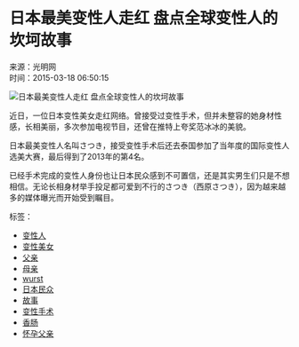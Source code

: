 # 日本最美变性人走红 盘点全球变性人的坎坷故事

来源：光明网  
时间：2015-03-18 06:50:15

![日本最美变性人走红 盘点全球变性人的坎坷故事](http://news.xinhuanet.com/photo/2015-03/18/127591523_14266325129181n.jpg)

近日，一位日本变性美女走红网络。曾接受过变性手术，但并未整容的她身材性感，长相美丽，多次参加电视节目，还曾在推特上夸奖范冰冰的美貌。

日本最美变性人名叫さつき，接受变性手术后还去泰国参加了当年度的国际变性人选美大赛，最后得到了2013年的第4名。

已经手术完成的变性人身份也让日本民众感到不可置信，还是其实男生们只是不想相信。无论长相身材举手投足都可爱到不行的さつき（西原さつき），因为越来越多的媒体曝光而开始受到瞩目。

标签：
- [变性人](http://search.chinadaily.com.cn/searchcn.jsp?searchText=%E5%8F%98%E6%80%A7%E4%BA%BA)
- [变性美女](http://search.chinadaily.com.cn/searchcn.jsp?searchText=%E5%8F%98%E6%80%A7%E7%BE%8E%E5%A5%B3)
- [父亲](http://search.chinadaily.com.cn/searchcn.jsp?searchText=%E7%88%B6%E4%BA%B2)
- [母亲](http://search.chinadaily.com.cn/searchcn.jsp?searchText=%E6%AF%8D%E4%BA%B2)
- [wurst](http://search.chinadaily.com.cn/searchen.jsp?searchText=wurst)
- [日本民众](http://search.chinadaily.com.cn/searchcn.jsp?searchText=%E6%97%A5%E6%9C%AC%E6%B0%91%E4%BC%97)
- [故事](http://search.chinadaily.com.cn/searchcn.jsp?searchText=%E6%95%85%E4%BA%8B)
- [变性手术](http://search.chinadaily.com.cn/searchcn.jsp?searchText=%E5%8F%98%E6%80%A7%E6%89%8B%E6%9C%AF)
- [香肠](http://search.chinadaily.com.cn/searchcn.jsp?searchText=%E9%A6%99%E8%82%A0)
- [怀孕父亲](http://search.chinadaily.com.cn/searchcn.jsp?searchText=%E6%80%80%E5%AD%95%E7%88%B6%E4%BA%B2)
<!-- tcd_original_link http://china.chinadaily.com.cn/shizheng/2015-03/18/content_19838582.htm -->
